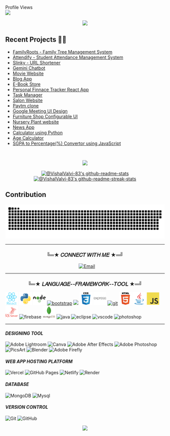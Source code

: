 <p align="left">
 Profile Views <br> <img height="15px" src="https://profile-counter.glitch.me/VishalValvi-83/count.svg"/> 
</p>
<!-- <p align="left"> <img src="https://komarev.com/ghpvc/?username=VishalValvi-83&label=Profile%20views&color=0e75b6&style=flat" alt="VishalValvi-83" /> </p> -->


<div align="center">
  <a  href="https://github.com/VishalValvi-83">
    <!-- <img src="https://readme-typing-svg.demolab.com/?lines=Hi,%20I'm%20Vishal%20Valvi;COMPUTER%20ENGINEER%20;FULL-STACK%20WEB%20DEVELOPER;PROGRAMMER;CURRENTLY%20AND%20ALWAYS%20LEARNING%20NEW%20THINGS&font=Righteous%20Code&center=true&width=550&height=35&color=20C20E&vCenter=true&pause=1000&size=22" /> -->
        <img src="https://readme-typing-svg.herokuapp.com/?font=Bona+Nova+SC&size=25&center=true&vCenter=true&&color=FF7E7E&background=0A4965&width=550&height=100&duration=4000&pause=1050&lines=Hi,%20I'm%20Vishal%20Valvi;COMPUTER%20ENGINEER%20;FULL-STACK%20WEB%20DEVELOPER%20👨‍💻;PROGRAMMER%20👨‍💻;ALWAYS%20LEARNING%20NEW%20THINGS&;" />

  </a>
</div>


## Recent Projects ✍🏻
- [FamilyRoots - Family Tree Management System](https://github.com/VishalValvi-83/family-tree-management-system)
- [Attendify - Student Attendance Management System](https://github.com/VishalValvi-83/Attendify-student-attendance-management-system)
- [Slinky - URL Shortener](https://github.com/VishalValvi-83/slinky-url-shortener)
- [Gemini Chatbot](https://github.com/VishalValvi-83/VGemini-clone)
- [Movie Website](https://github.com/VishalValvi-83/react-movie-app)
- [Blog App](https://github.com/VishalValvi-83/blog-app)
- [E-Book Store](https://github.com/VishalValvi-83/e-book-store)
- [Personal Finnace Tracker React App](https://github.com/VishalValvi-83/Expense-tracker-application)
- [Task Manager](https://github.com/VishalValvi-83/todolist-app)
- [Salon Website](https://github.com/VishalValvi-83/Hair-Salon-website)
- [Paytm clone](https://github.com/VishalValvi-83/Paytm-Clone)
- [Google Meeting UI Design](https://github.com/VishalValvi-83/google-meet)
- [Furniture Shop Configurable UI](https://github.com/VishalValvi-83/configurableui-app)
- [Nursery Plant website](https://github.com/VishalValvi-83/evergreen-nursery-plants)
- [News App](https://github.com/VishalValvi-83/News-App)
- [Calculator using Python](https://github.com/VishalValvi-83/python-calculator)
- [Age Calculator](https://github.com/VishalValvi-83/Age-calculator)
- [SGPA to Percentage(%) Convertor using JavaScript](https://github.com/VishalValvi-83/SGPA-converter)

<br>
<p align="center">
<img src="https://github-readme-stats.vercel.app/api/top-langs/?username=VishalValvi-83&theme=shadow_blue&layout=compact"width="50%"/> 
</p>  


<p align="center">
  <a href="https://github.com/VishalValvi-83?tab=repositories">
    <img src="https://github-readme-stats-one-bice.vercel.app/api?username=VishalValvi-83&theme=transparent&show_icons=true&icon_color=00b3ff&count_private=true&hide_border=true&title_color=00b3ff&role=OWNER,ORGANIZATION_MEMBER,COLLABORATOR" width="45%" alt="@VishalValvi-83's github-readme-stats"></a>
  <a href="https://github.com/VishalValvi-83?tab=stars">
    <img src="https://github-readme-streak-stats.herokuapp.com?user=VishalValvi-83&theme=transparent&hide_border=true&title_color=00b3ff&date_format=M%20j%5B%2C%20Y%5D" width="45%" alt="@VishalValvi-83's github-readme-streak-stats"/></a>
</p>

## Contribution 

<p align="center" ><a href="https://github.com/VishalValvi-83"><img src="contributions.svg">
</a></p>

---

### <p align="center">╚═★ 𝐶𝑂𝑁𝑁𝐸𝐶𝑇 𝑊𝐼𝑇𝐻 𝑀𝐸 ★═╝</p>
<p align="center">
<a href="https://twitter.com/vishalvlv" target="_blank"><img alt="" src="https://img.shields.io/badge/Twitter-000?style=for-the-badge&logo=Twitter&logoColor=1DA1F2" style="vertical-align:center" /></a>
<a href="https://instagram.com/v.i.s.h.a.l__83" target="_blank"><img alt="" src="https://img.shields.io/badge/Instagram-000?style=for-the-badge&logo=Instagram&logoColor=E4405F" style="vertical-align:center" /></a>
<a href="https://www.linkedin.com/in/vishal-valvi-b325522a7/" target="_blank"><img alt="" src="https://img.shields.io/badge/LinkedIn-000?style=for-the-badge&logo=linkedin&logoColor=white" style="vertical-align:center" /></a>
<a href="mailto:vishalvalvi2529@gmail.com" target="_blank"><img alt="Email" src="https://img.shields.io/badge/gmail%20-000?style=for-the-badge&logo=gmail&logoColor=white" style="vertical-align:center" /></a>
</p>


---

### <p align="center">╚═★ 𝐿𝐴𝑁𝐺𝑈𝐴𝐺𝐸--𝐹𝑅𝐴𝑀𝐸𝑊𝑂𝑅𝐾--𝑇𝑂𝑂𝐿 ★═╝</p>


<p>
  <a href="https://reactjs.org/" target="_blank"><img src="https://raw.githubusercontent.com/devicons/devicon/master/icons/react/react-original-wordmark.svg" alt="react" width="40" height="40" /></a>
  <a href="https://www.python.org" target="_blank"><img src="https://raw.githubusercontent.com/devicons/devicon/master/icons/python/python-original.svg" alt="python" width="40" height="40" /></a>
  <a href="https://nodejs.org" target="_blank"><img src="https://raw.githubusercontent.com/devicons/devicon/master/icons/nodejs/nodejs-original-wordmark.svg" alt="nodejs" width="40" height="40" /></a>
  <a href="https://getbootstrap.com" target="_blank"><img src="https://cdn.jsdelivr.net/gh/devicons/devicon@latest/icons/bootstrap/bootstrap-original-wordmark.svg" alt="bootstrap" width="40" height="40" /></a>
  <a href="https://tailwindcss.com/" target="_blank"><img src="https://cdn.jsdelivr.net/gh/devicons/devicon@latest/icons/tailwindcss/tailwindcss-original.svg" height="40" /></a>
  <a href="https://www.w3schools.com/css/" target="_blank"><img src="https://raw.githubusercontent.com/devicons/devicon/master/icons/css3/css3-original-wordmark.svg" alt="css3" width="40" height="40" /></a>
  <a href="https://expressjs.com" target="_blank"><img src="https://raw.githubusercontent.com/devicons/devicon/master/icons/express/express-original-wordmark.svg" alt="express" width="40" height="40" /></a>
  <a href="https://git-scm.com/" target="_blank"><img src="https://www.vectorlogo.zone/logos/git-scm/git-scm-icon.svg" alt="git" width="40" height="40" /></a>
  <a href="https://www.w3.org/html/" target="_blank"><img src="https://raw.githubusercontent.com/devicons/devicon/master/icons/html5/html5-original-wordmark.svg" alt="html5" width="40" height="40" /></a>
  <a href="https://www.java.com" target="_blank"><img src="https://raw.githubusercontent.com/devicons/devicon/master/icons/java/java-original.svg" alt="java" width="40" height="40" /></a>
  <a href="https://developer.mozilla.org/en-US/docs/Web/JavaScript" target="_blank"><img src="https://raw.githubusercontent.com/devicons/devicon/master/icons/javascript/javascript-original.svg" alt="javascript" width="40" height="40" /></a>
  <a href="https://www.microsoft.com/en-us/sql-server" target="_blank"><img src="https://raw.githubusercontent.com/devicons/devicon/master/icons/microsoftsqlserver/microsoftsqlserver-plain-wordmark.svg" alt="Microsoft SQL Server" width="40" height="40" /></a>
 <img src="https://cdn.jsdelivr.net/gh/devicons/devicon@latest/icons/firebase/firebase-plain-wordmark.svg" alt="firebase"  height="45" />
  <a href="https://www.mongodb.com/" target="_blank"><img src="https://raw.githubusercontent.com/devicons/devicon/master/icons/mongodb/mongodb-original-wordmark.svg" alt="mongodb" width="40" height="40" /></a>
 
 <img src="https://cdn.jsdelivr.net/gh/devicons/devicon@latest/icons/java/java-original-wordmark.svg" alt="java" width="40" height="40" />
 <img src="https://cdn.jsdelivr.net/gh/devicons/devicon@latest/icons/eclipse/eclipse-original-wordmark.svg" alt="eclipse" width="40" height="40" />
 
 <img src="https://cdn.jsdelivr.net/gh/devicons/devicon@latest/icons/vscode/vscode-original-wordmark.svg" alt="vscode" width="40" height="40" />
 <img src="https://cdn.jsdelivr.net/gh/devicons/devicon@latest/icons/photoshop/photoshop-original.svg"   alt="photoshop" width="40" height="40"/>
          
     
          
</p>



---
<div >

#### <i>DESIGNING TOOL</i>
![Adobe Lightroom](https://img.shields.io/badge/-Adobe%20Lightroom-000?style=for-the-badge&logo=adobe%20lightroom)
![Canva](https://img.shields.io/badge/-Canva-000?style=for-the-badge&logo=canva)
![Adobe After Effects](https://img.shields.io/badge/-Adobe%20After%20Effects-000?style=for-the-badge&logo=Adobe%20After%20Effects&logoColor=white)
![Adobe Photoshop](https://img.shields.io/badge/-Adobe%20Photoshop-000?style=for-the-badge&logo=adobephotoshop)
![PicsArt](https://img.shields.io/badge/-PicsArt-000?style=for-the-badge&logo=picsart)
![Blender](https://img.shields.io/badge/-Blender-000?style=for-the-badge&logo=blender)
![Adobe Firefly](https://img.shields.io/badge/-Adobe%20Firefly-000?style=for-the-badge&logo=adobefirefly)


#### <i>WEB APP HOSTING PLATFORM</i>
![Vercel](https://img.shields.io/badge/-Vercel-000?style=for-the-badge&logo=vercel)
![GitHub Pages](https://img.shields.io/badge/-GitHub%20Pages-000?style=for-the-badge&logo=github)
![Netlify](https://img.shields.io/badge/-Netlify-000?style=for-the-badge&logo=netlify)
![Render](https://img.shields.io/badge/-Render-000?style=for-the-badge&logo=render)


#### <i>DATABASE</i>
![MongoDB](https://img.shields.io/badge/-MongoDB-000?style=for-the-badge&logo=mongodb)
![Mysql](https://img.shields.io/badge/-Mysql-000?style=for-the-badge&logo=mysql)

#### <i>VERSION CONTROL</i>
![Git](https://img.shields.io/badge/-Git-000?style=for-the-badge&logo=git)
![GitHub](https://img.shields.io/badge/-GitHub-000?style=for-the-badge&logo=github)

</div>

<p align="center">
     <img src="https://capsule-render.vercel.app/api?type=waving&height=90&color=timeGradient&section=footer&reversal=false"/>
</p>


